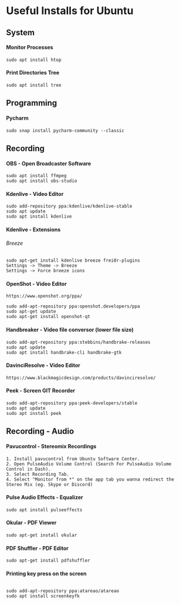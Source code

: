 
# Useful Installs for Ubuntu

## System

#### Monitor Processes
``sudo apt install htop`` 


#### Print Directories Tree
``sudo apt install tree ``

## Programming


#### Pycharm
```
sudo snap install pycharm-community --classic
```

## Recording

#### OBS - Open Broadcaster Software
```
sudo apt install ffmpeg
sudo apt install obs-studio
```

#### Kdenlive - Video Editor
```
sudo add-repository ppa:kdenlive/kdenlive-stable
sudo apt update
sudo apt install kdenlive
```

#### Kdenlive - Extensions
###### Breeze
```
sudo apt-get install kdenlive breeze frei0r-plugins
Settings -> Theme -> Breeze
Settings -> Force breeze icons
```

#### OpenShot - Video Editor
```
https://www.openshot.org/ppa/   

sudo add-apt-repository ppa:openshot.developers/ppa    
sudo apt-get update   
sudo apt-get install openshot-qt  
```

#### Handbreaker - Video file conversor (lower file size) 
```
sudo add-apt-repository ppa:stebbins/handbrake-releases
sudo apt update
sudo apt install handbrake-cli handbrake-gtk

```

#### DavinciResolve - Video Editor
```
https://www.blackmagicdesign.com/products/davinciresolve/
```

#### Peek - Screen GIT Recorder
```
sudo add-apt-repository ppa:peek-developers/stable
sudo apt update
sudo apt install peek
```

## Recording - Audio

#### Pavucontrol - Stereomix Recordings
```
1. Install pavucontrol from Ubuntu Software Center.   
2. Open PulseAudio Volume Control (Search For PulseAudio Volume Control in Dash).   
3. Select Recording Tab.   
4. Select "Monitor from *" on the app tab you wanna redirect the Stereo Mix (eg. Skype or Discord)
```

#### Pulse Audio Effects - Equalizer

```
sudo apt install pulseeffects
```


#### Okular - PDF Viewer
```
sudo apt-get install okular
```


#### PDF Shuffler - PDF Editor
```
sudo apt-get install pdfshuffler 
```


#### Printing key press on the screen

```

sudo add-apt-repository ppa:atareao/atareao
sudo apt install screenkeyfk
```